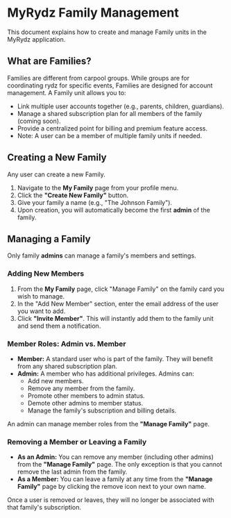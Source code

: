 # MyRydz Family Management

This document explains how to create and manage Family units in the MyRydz application.

## What are Families?

Families are different from carpool groups. While groups are for coordinating rydz for specific events, Families are designed for account management. A Family unit allows you to:

*   Link multiple user accounts together (e.g., parents, children, guardians).
*   Manage a shared subscription plan for all members of the family (coming soon).
*   Provide a centralized point for billing and premium feature access.
*   Note: A user can be a member of multiple family units if needed.

## Creating a New Family

Any user can create a new Family.

1.  Navigate to the **My Family** page from your profile menu.
2.  Click the **"Create New Family"** button.
3.  Give your family a name (e.g., "The Johnson Family").
4.  Upon creation, you will automatically become the first **admin** of the family.

## Managing a Family

Only family **admins** can manage a family's members and settings.

### Adding New Members

1.  From the **My Family** page, click "Manage Family" on the family card you wish to manage.
2.  In the "Add New Member" section, enter the email address of the user you want to add.
3.  Click **"Invite Member"**. This will instantly add them to the family unit and send them a notification.

### Member Roles: Admin vs. Member

*   **Member:** A standard user who is part of the family. They will benefit from any shared subscription plan.
*   **Admin:** A member who has additional privileges. Admins can:
    *   Add new members.
    *   Remove any member from the family.
    *   Promote other members to admin status.
    *   Demote other admins to member status.
    *   Manage the family's subscription and billing details.

An admin can manage member roles from the **"Manage Family"** page.

### Removing a Member or Leaving a Family

*   **As an Admin:** You can remove any member (including other admins) from the **"Manage Family"** page. The only exception is that you cannot remove the last admin from the family.
*   **As a Member:** You can leave a family at any time from the **"Manage Family"** page by clicking the remove icon next to your own name.

Once a user is removed or leaves, they will no longer be associated with that family's subscription.
